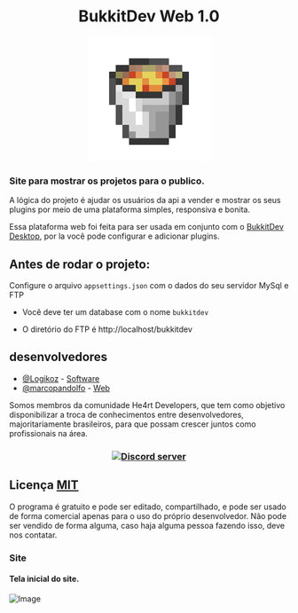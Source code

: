 <h1 align="center"> BukkitDev Web 1.0</h1>

<div align="center">
    <img src="bucketLava.gif"/>
</div>

### Site para mostrar os projetos para o publico.

A lógica do projeto é ajudar os usuários da api a vender e mostrar os seus plugins por meio de uma plataforma simples, responsiva e bonita.

Essa plataforma web foi feita para ser usada em conjunto com o [BukkitDev Desktop](https://github.com/Logikoz/BukkitDev-System), por la você pode configurar e adicionar plugins.

## Antes de rodar o projeto:
Configure o arquivo `appsettings.json` com o dados do seu servidor MySql e FTP

- Você deve ter um database com o nome `bukkitdev`

- O diretório do FTP é http://localhost/bukkitdev

## desenvolvedores
- [@Logikoz](https://github.com/Logikoz) - [Software](https://github.com/Logikoz/BukkitDev-System)
- [@marcopandolfo](https://github.com/marcopandolfo) - [Web](https://github.com/marcopandolfo/BukkitDev-Web/)

Somos membros da comunidade He4rt Developers, que tem como objetivo disponibilizar a troca de conhecimentos entre desenvolvedores, majoritariamente brasileiros, para que possam crescer juntos como profissionais na área.
<br>
<h3 align="center">
 <a href="http://discord.io/He4rt" target="_blank"> 
<img src="https://discordapp.com/api/guilds/452926217558163456/embed.png" alt="Discord server"/></a>
</h3>

## Licença [MIT](https://github.com/marcopandolfo/BukkitDev-Web/blob/master/LICENSE)
O programa é gratuito e pode ser editado, compartilhado, e pode ser usado de forma comercial apenas para o uso do próprio desenvolvedor.
Não pode ser vendido de forma alguma, caso haja alguma pessoa fazendo isso, deve nos contatar.
<br>

### Site
#### Tela inicial do site.
![Image](https://user-images.githubusercontent.com/37851168/62178206-bf7b8200-b30d-11e9-8bf1-c103b4570a05.png)

